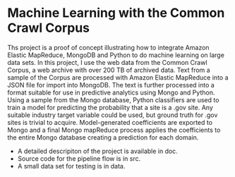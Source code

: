 Machine Learning with the Common Crawl Corpus
============================================

Ths project is a proof of concept illustrating how to integrate Amazon Elastic MapReduce, MongoDB and Python to do machine learning on large data sets. In this project, I use the web data from the Common Crawl Corpus, a web archive with over 200 TB of archived data. Text from a sample of the Corpus are processed with Amazon Elastic MapReduce into a JSON file for import into MongoDB.  The text is further processed into a format suitable for use in predictive analytics using Mongo and Python. Using a sample from the Mongo database, Python classifiers are used to train a model for predicting the probability that a site is a .gov site.  Any suitable industry target variable could be used, but ground truth for .gov sites is trivial to acquire.  Model-generated coefficients are exported to Mongo and a final Mongo mapReduce process applies the coefficients to the entire Mongo database creating a prediction for each domain.


- A detailed descripiton of the project is available in doc.
- Source code for the pipeline flow is in src.
- A small data set for testing is in data.
